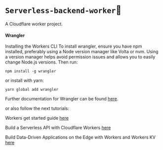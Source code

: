 # `Serverless-backend-worker`👷 

A Cloudflare worker project.



#### Wrangler

​​Installing the Workers CLI
To install wrangler, ensure you have npm installed, preferably using a Node version manager like Volta or nvm. Using a version manager helps avoid permission issues and allows you to easily change Node.js versions. Then run:

`npm install -g wrangler`

or install with yarn:

`yarn global add wrangler`

Further documentation for Wrangler can be found [here](https://developers.cloudflare.com/workers/tooling/wrangler).

or also follow the next tutorials:

Workers get started guide [here](https://developers.cloudflare.com/workers/get-started/guide/)

Build a Serverless API with Cloudflare Workers [here](https://egghead.io/courses/build-a-serverless-api-with-cloudflare-workers-d67ca551)

Build Data-Driven Applications on the Edge with Workers and Workers KV [here](https://egghead.io/courses/build-data-driven-applications-on-the-edge-with-workers-and-workers-kv-4932f3ea)
